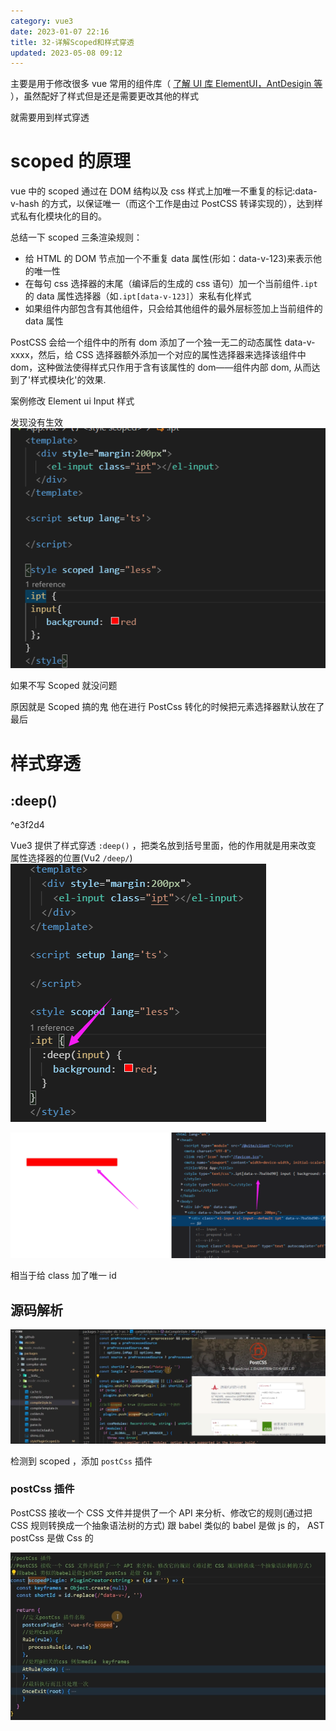 ```yaml
---
category: vue3
date: 2023-01-07 22:16
title: 32-详解Scoped和样式穿透
updated: 2023-05-08 09:12
---
```


主要是用于修改很多 vue 常用的组件库（ [了解 UI 库 ElementUI，AntDesigin 等](31-了解UI库ElementUI，AntDesigin等.md) ），虽然配好了样式但是还是需要更改其他的样式

就需要用到样式穿透

# scoped 的原理

vue 中的 scoped 通过在 DOM 结构以及 css 样式上加唯一不重复的标记:data-v-hash 的方式，以保证唯一（而这个工作是由过 PostCSS 转译实现的），达到样式私有化模块化的目的。

总结一下 scoped 三条渲染规则：

-   给 HTML 的 DOM 节点加一个不重复 data 属性(形如：data-v-123)来表示他的唯一性
-   在每句 css 选择器的末尾（编译后的生成的 css 语句）加一个当前组件`.ipt`的 data 属性选择器（如`.ipt[data-v-123]`）来私有化样式
-   如果组件内部包含有其他组件，只会给其他组件的最外层标签加上当前组件的 data 属性

PostCSS 会给一个组件中的所有 dom 添加了一个独一无二的动态属性 data-v-xxxx，然后，给 CSS 选择器额外添加一个对应的属性选择器来选择该组件中 dom，这种做法使得样式只作用于含有该属性的 dom——组件内部 dom, 从而达到了'样式模块化'的效果.

案例修改 Element ui Input 样式

发现没有生效
![](./_images/image-2023-01-07_22-19-13-022-32-详解Scoped和样式穿透.png)

如果不写 Scoped 就没问题

原因就是 Scoped 搞的鬼 他在进行 PostCss 转化的时候把元素选择器默认放在了最后

# 样式穿透

## :deep()

^e3f2d4

Vue3 提供了样式穿透 `:deep()` ，把类名放到括号里面，他的作用就是用来改变 属性选择器的位置(Vu2 `/deep/`)
![](./_images/image-2023-01-07_22-19-55-026-32-详解Scoped和样式穿透.png)

![](./_images/image-2023-01-07_22-20-10-526-32-详解Scoped和样式穿透.png)

相当于给 class 加了唯一 id

## 源码解析

![](./_images/image-2023-01-08_16-21-42-109-32-详解Scoped和样式穿透.png)

检测到 scoped ，添加 `postCss` 插件

### postCss 插件

PostCSS 接收一个 CSS 文件并提供了一个 API 来分析、修改它的规则(通过把 CSS 规则转换成一个抽象语法树的方式)
跟 babel 类似的 babel 是做 js 的， AST postCss 是做 Css 的

![](./_images/image-2023-01-08_16-23-47-021-32-详解Scoped和样式穿透.png)